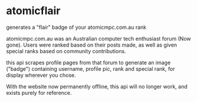# atomicflair
generates a "flair" badge of your atomicmpc.com.au rank

atomicmpc.com.au was an Australian computer tech enthusiast forum (Now gone). Users were ranked based on their posts made, as well as given special ranks based on community contributions.

this api scrapes profile pages from that forum to generate an image ("badge") containing username, profile pic, rank and special rank, for display wherever you chose.

With the website now permanently offline, this api will no longer work, and exists purely for reference.
